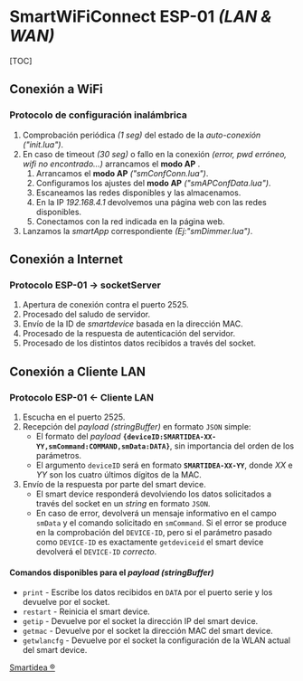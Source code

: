 # SmartWiFiConnect ESP-01 *(LAN & WAN)*

[TOC]

## Conexión a WiFi
### Protocolo de configuración inalámbrica
1. Comprobación periódica *(1 seg)* del estado de la *auto-conexión* *("init.lua")*.
2. En caso de timeout *(30 seg)* o fallo en la conexión *(error, pwd erróneo, wifi no encontrado...)* arrancamos el **modo AP** .
	1. Arrancamos el **modo AP** *("smConfConn.lua")*.
	2. Configuramos los ajustes del **modo AP** *("smAPConfData.lua")*.
	3. Escaneamos las redes disponibles y las almacenamos.
	4. En la IP *192.168.4.1* devolvemos una página web con las redes disponibles.
	5. Conectamos con la red indicada en la página web.
3. Lanzamos la *smartApp* correspondiente *(Ej:"smDimmer.lua")*.

## Conexión a Internet
### Protocolo ESP-01 -> socketServer

1. Apertura de conexión contra el puerto 2525.
2. Procesado del saludo de servidor.
3. Envío de la ID de *smartdevice* basada en la dirección MAC.
4. Procesado de la respuesta de autenticación del servidor.
5. Procesado de los distintos datos recibidos a través del socket.

## Conexión a Cliente LAN
### Protocolo ESP-01 <- Cliente LAN

1. Escucha en el puerto 2525.
2. Recepción del *payload (stringBuffer)* en formato `JSON` simple:
	- El formato del *payload* **`{deviceID:SMARTIDEA-XX-YY,smCommand:COMMAND,smData:DATA}`**, sin importancia del orden de los parámetros.
	- El argumento `deviceID` será en formato **`SMARTIDEA-XX-YY`**, donde *XX* e *YY* son los cuatro últimos dígitos de la MAC.
3. Envío de la respuesta por parte del smart device.
	- El smart device responderá devolviendo los datos solicitados a través del socket en un *string* en formato `JSON`.
	- En caso de error, devolverá un mensaje informativo en el campo `smData` y el comando solicitado en `smCommand`. Si el error se produce en la comprobación del `DEVICE-ID`, pero si el parámetro pasado como `DEVICE-ID` es exactamente `getdeviceid` el smart device devolverá el `DEVICE-ID` *correcto*.

#### Comandos disponibles para el *payload (stringBuffer)* 
- `print` - Escribe los datos recibidos en `DATA` por el puerto serie y los devuelve por el socket.
- `restart` - Reinicia el smart device.
- `getip` - Devuelve por el socket la dirección IP del smart device.
- `getmac` - Devuelve por el socket la dirección MAC del smart device.
- `getwlancfg` - Devuelve por el socket la configuración de la WLAN actual del smart device.


[Smartidea ®](http://smartidea.es)
